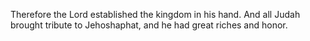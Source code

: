 Therefore the Lord established the kingdom in his hand. And all Judah brought tribute to Jehoshaphat, and he had great riches and honor.
